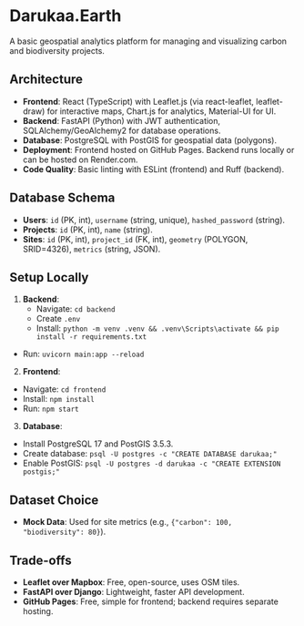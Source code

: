 # Darukaa.Earth

A basic geospatial analytics platform for managing and visualizing carbon and biodiversity projects.

## Architecture
- **Frontend**: React (TypeScript) with Leaflet.js (via react-leaflet, leaflet-draw) for interactive maps, Chart.js for analytics, Material-UI for UI.
- **Backend**: FastAPI (Python) with JWT authentication, SQLAlchemy/GeoAlchemy2 for database operations.
- **Database**: PostgreSQL with PostGIS for geospatial data (polygons).
- **Deployment**: Frontend hosted on GitHub Pages[](https://a-abrar.github.io/geospatial). Backend runs locally or can be hosted on Render.com.
- **Code Quality**: Basic linting with ESLint (frontend) and Ruff (backend).

## Database Schema
- **Users**: `id` (PK, int), `username` (string, unique), `hashed_password` (string).
- **Projects**: `id` (PK, int), `name` (string).
- **Sites**: `id` (PK, int), `project_id` (FK, int), `geometry` (POLYGON, SRID=4326), `metrics` (string, JSON).

## Setup Locally
1. **Backend**:
   - Navigate: `cd backend`
   - Create `.env`
   - Install: `python -m venv .venv && .venv\Scripts\activate && pip install -r requirements.txt`
- Run: `uvicorn main:app --reload`
2. **Frontend**:
- Navigate: `cd frontend`
- Install: `npm install`
- Run: `npm start`
3. **Database**:
- Install PostgreSQL 17 and PostGIS 3.5.3.
- Create database: `psql -U postgres -c "CREATE DATABASE darukaa;"`
- Enable PostGIS: `psql -U postgres -d darukaa -c "CREATE EXTENSION postgis;"`

## Dataset Choice
- **Mock Data**: Used for site metrics (e.g., `{"carbon": 100, "biodiversity": 80}`).

## Trade-offs
- **Leaflet over Mapbox**: Free, open-source, uses OSM tiles.
- **FastAPI over Django**: Lightweight, faster API development.
- **GitHub Pages**: Free, simple for frontend; backend requires separate hosting.